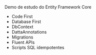 Demo de estudo do Entity Framework Core
  - Code First
  - Database First
  - DbContext
  - DattaAnnotations
  - Migrations
  - Fluent APIs
  - Scripts SQL idempotentes
